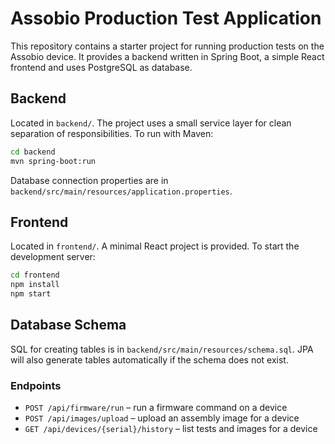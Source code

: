 # Assobio Production Test Application

This repository contains a starter project for running production tests on the Assobio device. It provides a backend written in Spring Boot, a simple React frontend and uses PostgreSQL as database.

## Backend

Located in `backend/`. The project uses a small service layer for clean separation of responsibilities. To run with Maven:

```bash
cd backend
mvn spring-boot:run
```

Database connection properties are in `backend/src/main/resources/application.properties`.

## Frontend

Located in `frontend/`. A minimal React project is provided. To start the development server:

```bash
cd frontend
npm install
npm start
```

## Database Schema

SQL for creating tables is in `backend/src/main/resources/schema.sql`. JPA will also generate tables automatically if the schema does not exist.

### Endpoints

- `POST /api/firmware/run` – run a firmware command on a device
- `POST /api/images/upload` – upload an assembly image for a device
- `GET /api/devices/{serial}/history` – list tests and images for a device

